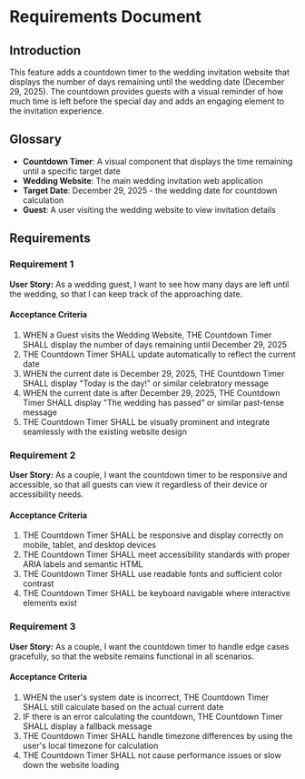 # Requirements Document

## Introduction

This feature adds a countdown timer to the wedding invitation website that displays the number of days remaining until the wedding date (December 29, 2025). The countdown provides guests with a visual reminder of how much time is left before the special day and adds an engaging element to the invitation experience.

## Glossary

- **Countdown Timer**: A visual component that displays the time remaining until a specific target date
- **Wedding Website**: The main wedding invitation web application
- **Target Date**: December 29, 2025 - the wedding date for countdown calculation
- **Guest**: A user visiting the wedding website to view invitation details

## Requirements

### Requirement 1

**User Story:** As a wedding guest, I want to see how many days are left until the wedding, so that I can keep track of the approaching date.

#### Acceptance Criteria

1. WHEN a Guest visits the Wedding Website, THE Countdown Timer SHALL display the number of days remaining until December 29, 2025
2. THE Countdown Timer SHALL update automatically to reflect the current date
3. WHEN the current date is December 29, 2025, THE Countdown Timer SHALL display "Today is the day!" or similar celebratory message
4. WHEN the current date is after December 29, 2025, THE Countdown Timer SHALL display "The wedding has passed" or similar past-tense message
5. THE Countdown Timer SHALL be visually prominent and integrate seamlessly with the existing website design

### Requirement 2

**User Story:** As a couple, I want the countdown timer to be responsive and accessible, so that all guests can view it regardless of their device or accessibility needs.

#### Acceptance Criteria

1. THE Countdown Timer SHALL be responsive and display correctly on mobile, tablet, and desktop devices
2. THE Countdown Timer SHALL meet accessibility standards with proper ARIA labels and semantic HTML
3. THE Countdown Timer SHALL use readable fonts and sufficient color contrast
4. THE Countdown Timer SHALL be keyboard navigable where interactive elements exist

### Requirement 3

**User Story:** As a couple, I want the countdown timer to handle edge cases gracefully, so that the website remains functional in all scenarios.

#### Acceptance Criteria

1. WHEN the user's system date is incorrect, THE Countdown Timer SHALL still calculate based on the actual current date
2. IF there is an error calculating the countdown, THE Countdown Timer SHALL display a fallback message
3. THE Countdown Timer SHALL handle timezone differences by using the user's local timezone for calculation
4. THE Countdown Timer SHALL not cause performance issues or slow down the website loading
